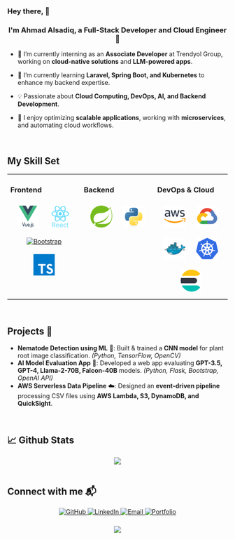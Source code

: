 ### Hey there, 👋  
<div align="center">
</div>  
  

### <div align="center">I'm Ahmad Alsadiq, a Full-Stack Developer and Cloud Engineer 🚀</div>  
  

- 🔭 I’m currently interning as an **Associate Developer** at Trendyol Group, working on **cloud-native solutions** and **LLM-powered apps**.

- 🌱 I’m currently learning **Laravel, Spring Boot, and Kubernetes** to enhance my backend expertise.

- 💡 Passionate about **Cloud Computing, DevOps, AI, and Backend Development**.

- 🎯 I enjoy optimizing **scalable applications**, working with **microservices**, and automating cloud workflows.
  
<br/>  

## My Skill Set  
<div align="center">
<table><tr><td valign="top" width="33%">

### Frontend  
<div align="center">  
<a href="https://vuejs.org/" target="_blank"><img style="margin: 10px" src="https://raw.githubusercontent.com/devicons/devicon/master/icons/vuejs/vuejs-original-wordmark.svg" alt="Vue.js" height="50" /></a>  
<a href="https://reactjs.org/" target="_blank"><img style="margin: 10px" src="https://raw.githubusercontent.com/devicons/devicon/master/icons/react/react-original-wordmark.svg" alt="React" height="50" /></a>  
<a href="https://getbootstrap.com/" target="_blank"><img style="margin: 10px" src="https://profilinator.rishav.dev/skills-assets/bootstrap-plain.svg" alt="Bootstrap" height="50" /></a>  
<a href="https://www.typescriptlang.org/" target="_blank"><img style="margin: 10px" src="https://raw.githubusercontent.com/devicons/devicon/master/icons/typescript/typescript-original.svg" alt="TypeScript" height="50" /></a>  
</div>
</td><td valign="top" width="33%">

### Backend  
<div align="center">  
<a href="https://spring.io/projects/spring-boot" target="_blank"><img style="margin: 10px" src="https://raw.githubusercontent.com/devicons/devicon/master/icons/spring/spring-original.svg" alt="Spring Boot" height="50" /></a>  
<a href="https://www.python.org/" target="_blank"><img style="margin: 10px" src="https://raw.githubusercontent.com/devicons/devicon/master/icons/python/python-original.svg" alt="Python" height="50" /></a>  
</div>
</td><td valign="top" width="33%">

### DevOps & Cloud  
<div align="center">  
<a href="https://aws.amazon.com/" target="_blank"><img style="margin: 10px" src="https://raw.githubusercontent.com/devicons/devicon/master/icons/amazonwebservices/amazonwebservices-original-wordmark.svg" alt="AWS" height="50" /></a>  
<a href="https://cloud.google.com/" target="_blank"><img style="margin: 10px" src="https://raw.githubusercontent.com/devicons/devicon/master/icons/googlecloud/googlecloud-original.svg" alt="Google Cloud" height="50" /></a>  
<a href="https://www.docker.com/" target="_blank"><img style="margin: 10px" src="https://raw.githubusercontent.com/devicons/devicon/master/icons/docker/docker-original.svg" alt="Docker" height="50" /></a>  
<a href="https://kubernetes.io/" target="_blank"><img style="margin: 10px" src="https://raw.githubusercontent.com/devicons/devicon/master/icons/kubernetes/kubernetes-plain.svg" alt="Kubernetes" height="50" /></a>  
<a href="https://www.elastic.co/kibana" target="_blank"><img style="margin: 10px" src="https://raw.githubusercontent.com/devicons/devicon/master/icons/elasticsearch/elasticsearch-original.svg" alt="Elasticsearch" height="50" /></a>  
</div>
</td></tr></table>  
</div>
<br/>  

## Projects 🚀
- **Nematode Detection using ML** 📸: Built & trained a **CNN model** for plant root image classification. *(Python, TensorFlow, OpenCV)*
- **AI Model Evaluation App** 🤖: Developed a web app evaluating **GPT-3.5, GPT-4, Llama-2-70B, Falcon-40B** models. *(Python, Flask, Bootstrap, OpenAI API)*
- **AWS Serverless Data Pipeline** ☁️: Designed an **event-driven pipeline** processing CSV files using **AWS Lambda, S3, DynamoDB, and QuickSight**.

<br/>  

## 📈 Github Stats  
<div align="center"><img src="https://github-readme-stats.vercel.app/api?username=Alsadiq-Ahmad&show_icons=true&count_private=true&hide_border=true" align="center" /></div>  

<br/>  

## Connect with me 📬  
<div align="center">
<a href="https://github.com/Alsadiq-Ahmad" target="_blank">
<img src="https://img.shields.io/badge/github-%2324292e.svg?&style=for-the-badge&logo=github&logoColor=white" alt="GitHub" style="margin-bottom: 5px;" />
</a>
<a href="https://www.linkedin.com/in/ahmad-alsadiq" target="_blank">
<img src="https://img.shields.io/badge/linkedin-%231E77B5.svg?&style=for-the-badge&logo=linkedin&logoColor=white" alt="LinkedIn" style="margin-bottom: 5px;" />
</a>
<a href="mailto:alsadiqahmad1@gmail.com" target="_blank">
<img src="https://img.shields.io/badge/email-%23D14836.svg?&style=for-the-badge&logo=gmail&logoColor=white" alt="Email" style="margin-bottom: 5px;" />
</a>
<a href="https://www.ahmadsadiq.net" target="_blank">
<img src="https://img.shields.io/badge/portfolio-%23000000.svg?&style=for-the-badge&logo=code&logoColor=white" alt="Portfolio" style="margin-bottom: 5px;" />
</a>
</div>

<br/>  

<div align="center">
<img src="https://komarev.com/ghpvc/?username=Alsadiq-Ahmad&&style=flat-square" align="center" />
</div> 
